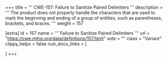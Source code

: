 +++
title = '''
CWE-157: Failure to Sanitize Paired Delimiters
'''
description	= '''
The product does not properly handle the characters that are used to mark the beginning and ending of a group of entities, such as parentheses, brackets, and braces.
'''
weight = 157

[extra]
id = 157
name = '''
Failure to Sanitize Paired Delimiters
'''
url = "https://cwe.mitre.org/data/definitions/157.html"
vote = ""
class = "Variant"
clippy_helps = false
rust_docs_links = [
	
]
+++
